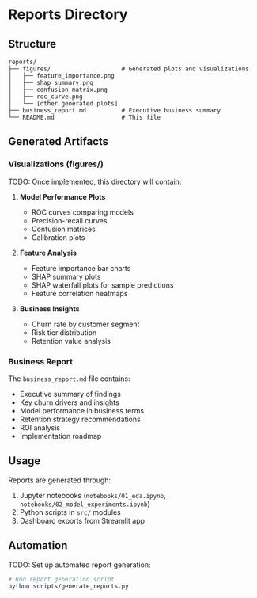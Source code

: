 # Reports Directory

## Structure

```
reports/
├── figures/                    # Generated plots and visualizations
│   ├── feature_importance.png
│   ├── shap_summary.png
│   ├── confusion_matrix.png
│   ├── roc_curve.png
│   └── [other generated plots]
├── business_report.md          # Executive business summary
└── README.md                   # This file
```

## Generated Artifacts

### Visualizations (figures/)

TODO: Once implemented, this directory will contain:

1. **Model Performance Plots**
   - ROC curves comparing models
   - Precision-recall curves
   - Confusion matrices
   - Calibration plots

2. **Feature Analysis**
   - Feature importance bar charts
   - SHAP summary plots
   - SHAP waterfall plots for sample predictions
   - Feature correlation heatmaps

3. **Business Insights**
   - Churn rate by customer segment
   - Risk tier distribution
   - Retention value analysis

### Business Report

The `business_report.md` file contains:
- Executive summary of findings
- Key churn drivers and insights
- Model performance in business terms
- Retention strategy recommendations
- ROI analysis
- Implementation roadmap

## Usage

Reports are generated through:
1. Jupyter notebooks (`notebooks/01_eda.ipynb`, `notebooks/02_model_experiments.ipynb`)
2. Python scripts in `src/` modules
3. Dashboard exports from Streamlit app

## Automation

TODO: Set up automated report generation:
```bash
# Run report generation script
python scripts/generate_reports.py
```

